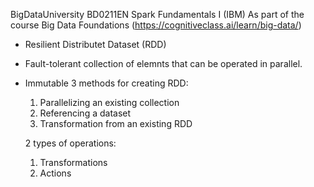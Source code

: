 BigDataUniversity BD0211EN
Spark Fundamentals I (IBM)
As part of the course Big Data Foundations (https://cognitiveclass.ai/learn/big-data/)

- Resilient Distributet Dataset (RDD)
- Fault-tolerant collection of elemnts that can be operated in parallel.
- Immutable
3 methods for creating RDD:
  1. Parallelizing an existing collection
  2. Referencing a dataset
  3. Transformation from an existing RDD

  2 types of operations:
  1. Transformations
  2. Actions
 
  
